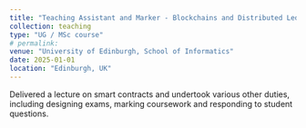 ```yaml
---
title: "Teaching Assistant and Marker - Blockchains and Distributed Ledgers"
collection: teaching
type: "UG / MSc course"
# permalink: 
venue: "University of Edinburgh, School of Informatics"
date: 2025-01-01
location: "Edinburgh, UK"
---
```


Delivered a lecture on smart contracts and undertook various other duties, including
designing exams, marking coursework and responding to student questions.